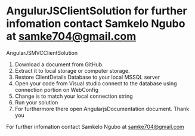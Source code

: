 # AngulurJSClientSolution for further infomation contact Samkelo Ngubo at samke704@gmail.com
AngularJSMVCClientSolution 
1. Download a document from GitHub.
2. Extract it to local storage or computer storage.
3. Restore ClientDetails Database to your local MSSQL server
4. Open your code from Visual studio connect to the database using connection portion on WebConfig 
5. Change is to match your local connection string
6. Run your solution
7. For furthermore there open AngularjsDocumentation document.
 Thank you
 
For further infomation contact Samkelo Ngubo at samke704@gmail.com
